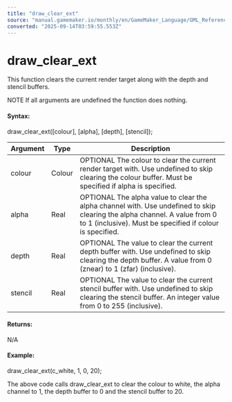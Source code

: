 ```yaml
---
title: "draw_clear_ext"
source: "manual.gamemaker.io/monthly/en/GameMaker_Language/GML_Reference/Drawing/draw_clear_ext.htm"
converted: "2025-09-14T03:59:55.553Z"
---
```


# draw\_clear\_ext

This function clears the current render target along with the depth and stencil buffers.

NOTE If all arguments are undefined the function does nothing.

#### Syntax:

draw\_clear\_ext(\[colour\], \[alpha\], \[depth\], \[stencil\]);

| Argument | Type | Description |
| --- | --- | --- |
| colour | Colour | OPTIONAL The colour to clear the current render target with. Use undefined to skip clearing the colour buffer. Must be specified if alpha is specified. |
| alpha | Real | OPTIONAL The alpha value to clear the alpha channel with. Use undefined to skip clearing the alpha channel. A value from 0 to 1 (inclusive). Must be specified if colour is specified. |
| depth | Real | OPTIONAL The value to clear the current depth buffer with. Use undefined to skip clearing the depth buffer. A value from 0 (znear) to 1 (zfar) (inclusive). |
| stencil | Real | OPTIONAL The value to clear the current stencil buffer with. Use undefined to skip clearing the stencil buffer. An integer value from 0 to 255 (inclusive). |

#### Returns:

N/A

#### Example:

draw\_clear\_ext(c\_white, 1, 0, 20);

The above code calls draw\_clear\_ext to clear the colour to white, the alpha channel to 1, the depth buffer to 0 and the stencil buffer to 20.